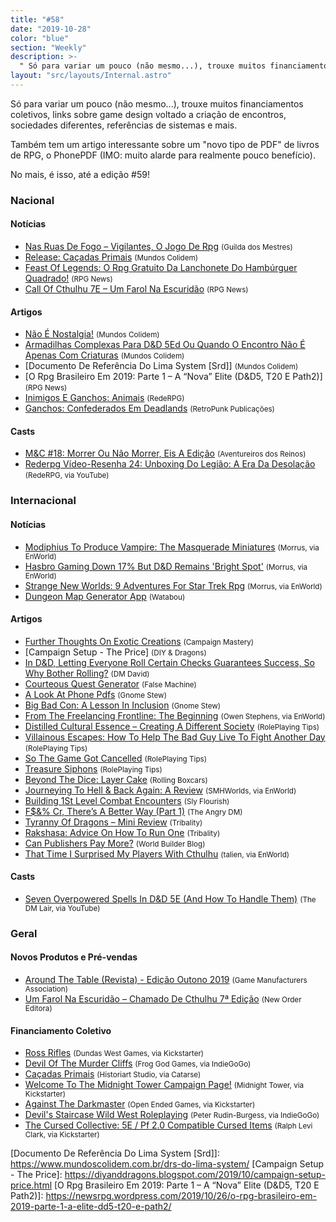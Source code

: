 ```yaml
---
title: "#58"
date: "2019-10-28"
color: "blue"
section: "Weekly"
description: >-
  " Só para variar um pouco (não mesmo...), trouxe muitos financiamentos coletivos, links sobre game design voltado a criação de encontros, sociedades diferentes, referências de sistemas e mais. Também tem um artigo interessante sobre um &quot;novo tipo de PDF&quot; de livros de RPG, o PhonePDF (IMO: mu"
layout: "src/layouts/Internal.astro"
---
```


Só para variar um pouco (não mesmo...), trouxe muitos financiamentos coletivos, links sobre game design voltado a criação de encontros, sociedades diferentes, referências de sistemas e mais.

Também tem um artigo interessante sobre um &quot;novo tipo de PDF&quot; de livros de RPG, o PhonePDF (IMO: muito alarde para realmente pouco benefício).

No mais, é isso, até a edição #59!

### Nacional

#### Notícias

- [Nas Ruas De Fogo – Vigilantes, O Jogo De Rpg] <small>(Guilda dos Mestres)</small>
- [Release: Caçadas Primais] <small>(Mundos Colidem)</small>
- [Feast Of Legends: O Rpg Gratuito Da Lanchonete Do Hambúrguer Quadrado!] <small>(RPG News)</small>
- [Call Of Cthulhu 7E – Um Farol Na Escuridão] <small>(RPG News)</small>

#### Artigos

- [Não É Nostalgia!] <small>(Mundos Colidem)</small>
- [Armadilhas Complexas Para D&amp;D 5Ed Ou Quando O Encontro Não É Apenas Com Criaturas] <small>(Mundos Colidem)</small>
- [Documento De Referência Do Lima System [Srd]] <small>(Mundos Colidem)</small>
- [O Rpg Brasileiro Em 2019: Parte 1 – A “Nova” Elite (D&amp;D5, T20 E Path2)] <small>(RPG News)</small>
- [Inimigos E Ganchos: Animais] <small>(RedeRPG)</small>
- [Ganchos: Confederados Em Deadlands] <small>(RetroPunk Publicações)</small>

#### Casts

- [M&amp;C #18: Morrer Ou Não Morrer, Eis A Edição] <small>(Aventureiros dos Reinos)</small>
- [Rederpg Vídeo-Resenha 24: Unboxing Do Legião: A Era Da Desolação] <small>(RedeRPG, via YouTube)</small>

### Internacional

#### Notícias

- [Modiphius To Produce Vampire: The Masquerade Miniatures] <small>(Morrus, via EnWorld)</small>
- [Hasbro Gaming Down 17% But D&amp;D Remains &#039;Bright Spot&#039;] <small>(Morrus, via EnWorld)</small>
- [Strange New Worlds: 9 Adventures For Star Trek Rpg] <small>(Morrus, via EnWorld)</small>
- [Dungeon Map Generator App] <small>(Watabou)</small>

#### Artigos

- [Further Thoughts On Exotic Creations] <small>(Campaign Mastery)</small>
- [Campaign Setup - The Price] <small>(DIY &amp; Dragons)</small>
- [In D&amp;D, Letting Everyone Roll Certain Checks Guarantees Success, So Why Bother Rolling?] <small>(DM David)</small>
- [Courteous Quest Generator] <small>(False Machine)</small>
- [A Look At Phone Pdfs] <small>(Gnome Stew)</small>
- [Big Bad Con: A Lesson In Inclusion] <small>(Gnome Stew)</small>
- [From The Freelancing Frontline: The Beginning] <small>(Owen Stephens, via EnWorld)</small>
- [Distilled Cultural Essence – Creating A Different Society] <small>(RolePlaying Tips)</small>
- [Villainous Escapes: How To Help The Bad Guy Live To Fight Another Day] <small>(RolePlaying Tips)</small>
- [So The Game Got Cancelled] <small>(RolePlaying Tips)</small>
- [Treasure Siphons] <small>(RolePlaying Tips)</small>
- [Beyond The Dice: Layer Cake] <small>(Rolling Boxcars)</small>
- [Journeying To Hell &amp; Back Again: A Review] <small>(SMHWorlds, via EnWorld)</small>
- [Building 1St Level Combat Encounters] <small>(Sly Flourish)</small>
- [F$&amp;% Cr, There’s A Better Way (Part 1)] <small>(The Angry DM)</small>
- [Tyranny Of Dragons – Mini Review] <small>(Tribality)</small>
- [Rakshasa: Advice On How To Run One] <small>(Tribality)</small>
- [Can Publishers Pay More?] <small>(World Builder Blog)</small>
- [That Time I Surprised My Players With Cthulhu] <small>(talien, via EnWorld)</small>

#### Casts

- [Seven Overpowered Spells In D&amp;D 5E (And How To Handle Them)] <small>(The DM Lair, via YouTube)</small>

### Geral

#### Novos Produtos e Pré-vendas

- [Around The Table (Revista) - Edição Outono 2019] <small>(Game Manufacturers Association)</small>
- [Um Farol Na Escuridão – Chamado De Cthulhu 7ª Edição] <small>(New Order Editora)</small>

#### Financiamento Coletivo

- [Ross Rifles] <small>(Dundas West Games, via Kickstarter)</small>
- [Devil Of The Murder Cliffs] <small>(Frog God Games, via IndieGoGo)</small>
- [Caçadas Primais] <small>(Historiart Studio, via Catarse)</small>
- [Welcome To The Midnight Tower Campaign Page!] <small>(Midnight Tower, via Kickstarter)</small>
- [Against The Darkmaster] <small>(Open Ended Games, via Kickstarter)</small>
- [Devil&#039;s Staircase Wild West Roleplaying] <small>(Peter Rudin-Burgess, via IndieGoGo)</small>
- [The Cursed Collective: 5E / Pf 2.0 Compatible Cursed Items] <small>(Ralph Levi Clark, via Kickstarter)</small>

[building 1st level combat encounters]: https://slyflourish.com/building_1st_level_encounters.html
[that time i surprised my players with cthulhu]: https://www.enworld.org/threads/that-time-i-surprised-my-players-with-cthulhu.668054/
[a look at phone pdfs]: https://gnomestew.com/a-look-at-phone-pdfs/
[further thoughts on exotic creations]: http://www.campaignmastery.com/blog/further-thoughts-exotic-creations/
[feast of legends: o rpg gratuito da lanchonete do hambúrguer quadrado!]: https://newsrpg.wordpress.com/2019/10/22/feast-of-legends-o-rpg-da-lanchonete-do-hamburguer-quadrado/
[treasure siphons]: https://www.roleplayingtips.com/rptn/treasure-siphons/
[não é nostalgia!]: https://www.mundoscolidem.com.br/nostalgia/
[courteous quest generator]: https://falsemachine.blogspot.com/2019/10/courteous-quest-generator.html
[in d&amp;d, letting everyone roll certain checks guarantees success, so why bother rolling?]: https://dmdavid.com/tag/why-bother-having-everyone-roll-a-check-when-it-just-guarantees-success/
[around the table (revista) - edição outono 2019]: https://fwpi.com/digimags/digimags/digimag_aroundthetable_fall_2019/
[modiphius to produce vampire: the masquerade miniatures]: https://www.enworld.org/threads/modiphius-to-produce-vampire-the-masquerade-miniatures.668130/
[dungeon map generator app]: https://watabou.itch.io/one-page-dungeon
[rakshasa: advice on how to run one]: https://www.tribality.com/2019/10/22/rakshasa-advice-on-how-to-run-one/
[seven overpowered spells in d&amp;d 5e (and how to handle them)]: https://www.youtube.com/watch?v=veWUuXaKk7w
[against the darkmaster]: https://www.kickstarter.com/projects/openendedgames/against-the-darkmaster
[tyranny of dragons – mini review]: https://www.tribality.com/2019/10/22/tyranny-of-dragons-out-now/
[so the game got cancelled]: https://www.roleplayingtips.com/rptn/so-the-game-got-cancelled/
[inimigos e ganchos: animais]: https://www.rederpg.com.br/2019/10/22/inimigos-e-ganchos-animais/
[release: caçadas primais]: https://www.mundoscolidem.com.br/cprimais/
[caçadas primais]: https://www.catarse.me/primais
[devil&#039;s staircase wild west roleplaying]: https://www.indiegogo.com/projects/devil-s-staircase-wild-west-roleplaying#/
[devil of the murder cliffs]: https://www.indiegogo.com/projects/devil-of-the-murder-cliffs#/
[ross rifles]: https://www.kickstarter.com/projects/dundaswestgames/ross-rifles
[welcome to the midnight tower campaign page!]: https://www.kickstarter.com/projects/midnight-tower/welcome-to-the-midnight-tower-campaign-page
[the cursed collective: 5e / pf 2.0 compatible cursed items]: https://www.kickstarter.com/projects/sessionzero/the-cursed-collective-5e-pf-20-compatible-cursed-items
[hasbro gaming down 17% but d&amp;d remains &#039;bright spot&#039;]: https://www.enworld.org/threads/hasbro-gaming-down-17-but-d-d-remains-bright-spot.668157
[distilled cultural essence – creating a different society]: https://www.roleplayingtips.com/rptn/distilled-cultural-essence-creating-a-different-society/
[call of cthulhu 7e – um farol na escuridão]: https://newsrpg.wordpress.com/2019/10/24/coc-7a-um-farol-na-escuridao/
[um farol na escuridão – chamado de cthulhu 7ª edição]: https://newordereditora.com.br/loja/rpg/chamado-de-cthulhu/um-farol-na-escuridao-chamado-de-cthulhu-7a-edicao/
[from the freelancing frontline: the beginning]: https://www.enworld.org/threads/from-the-freelancing-frontline-the-beginning.668158/
[journeying to hell &amp; back again: a review]: https://www.enworld.org/threads/journeying-to-hell-back-again-a-review.667659/
[nas ruas de fogo – vigilantes, o jogo de rpg]: http://guildadosmestres.com.br/2019/10/24/nas-ruas-de-fogo-vigilantes/
[big bad con: a lesson in inclusion]: https://gnomestew.com/big-bad-con-a-lesson-in-inclusion/
[beyond the dice: layer cake]: https://rollingboxcars.com/2019/10/24/beyond-the-dice-layer-cake/
[can publishers pay more?]: https://worldbuilderblog.me/2019/10/24/can-publishers-pay-more/
[ganchos: confederados em deadlands]: https://retropunk.com.br/editora/ganchos-confederados-em-deadlands/
[villainous escapes: how to help the bad guy live to fight another day]: https://www.roleplayingtips.com/rptn/villainous-escapes-how-to-help-the-bad-guy-live-to-fight-another-day/
[rederpg vídeo-resenha 24: unboxing do legião: a era da desolação]: https://www.youtube.com/watch?v=3zW72txO5SY
[armadilhas complexas para d&amp;d 5ed ou quando o encontro não é apenas com criaturas]: https://www.mundoscolidem.com.br/armadilhas-complexas-para-dd-5ed-ou-quando-o-encontro-nao-e-apenas-com-criaturas/
[f$&amp;% cr, there’s a better way (part 1)]: https://theangrygm.com/f-cr-theres-a-better-way-part-1/
[strange new worlds: 9 adventures for star trek rpg]: https://www.enworld.org/threads/strange-new-worlds-9-adventures-for-star-trek-rpg.668168/
[m&amp;c #18: morrer ou não morrer, eis a edição]: http://aventureirosdosreinos.com/mc-18-morrer-ou-nao-morrer-eis-a-edicao/

[Documento De Referência Do Lima System [Srd]]: https://www.mundoscolidem.com.br/drs-do-lima-system/
[Campaign Setup - The Price]: https://diyanddragons.blogspot.com/2019/10/campaign-setup-price.html
[O Rpg Brasileiro Em 2019: Parte 1 – A “Nova” Elite (D&amp;D5, T20 E Path2)]: https://newsrpg.wordpress.com/2019/10/26/o-rpg-brasileiro-em-2019-parte-1-a-elite-dd5-t20-e-path2/
